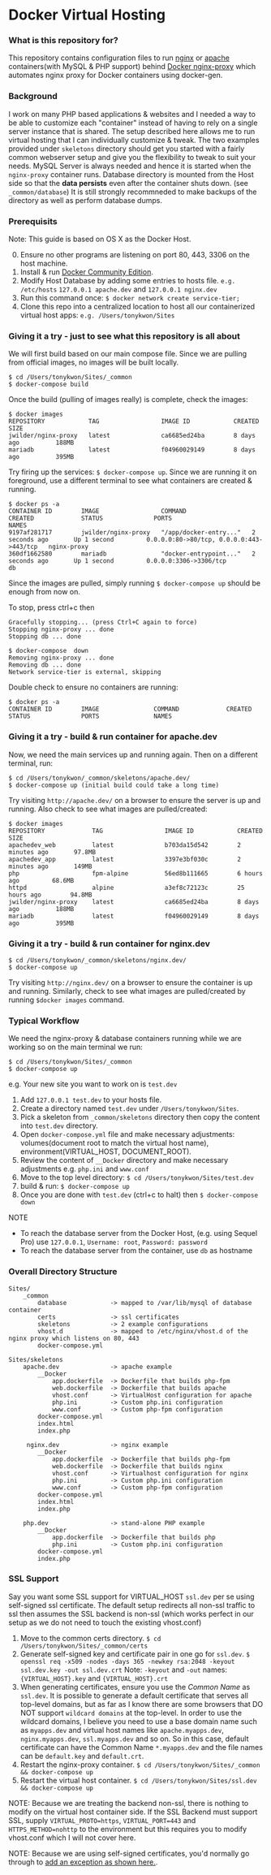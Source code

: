 # Docker Virtual Hosting #

### What is this repository for? ###

This repository contains configuration files to run [nginx](https://hub.docker.com/_/nginx/) or [apache](https://hub.docker.com/_/httpd/) containers(with MySQL & PHP support) behind [Docker nginx-proxy](https://github.com/jwilder/nginx-proxy) which automates nginx proxy for Docker containers using docker-gen.

### Background ###

I work on many PHP based applications & websites and I needed a way to be able to customize each "container" instead of having to rely on a single server instance that is shared. The setup described here allows me to run virtual hosting that I can individually customize & tweak. The two examples provided under `skeletons` directory should get you started with a fairly common webserver setup and give you the flexibility to tweak to suit your needs. MySQL Server is always needed and hence it is started when the `nginx-proxy` container runs. Database directory is mounted from the Host side so that the **data persists** even after the container shuts down. (see `_common/database`) It is still strongly recommneded to make backups of the directory as well as perform database dumps.

### Prerequisits ###

Note: This guide is based on OS X as the Docker Host.

0. Ensure no other programs are listening on port 80, 443, 3306 on the host machine.
1. Install & run [Docker Community Edition](https://store.docker.com/search?type=edition&offering=community).
2. Modify Host Database by adding some entries to hosts file. `e.g. /etc/hosts`
`127.0.0.1 apache.dev` and `127.0.0.1 nginx.dev`
3. Run this command once: `$ docker network create service-tier;`
4. Clone this repo into a centralized location to host all our containerized virtual host apps: `e.g. /Users/tonykwon/Sites`

### Giving it a try - just to see what this repository is all about ###

We will first build based on our main compose file. Since we are pulling from official images, no images will be built locally.
```
$ cd /Users/tonykwon/Sites/_common
$ docker-compose build
```

Once the build (pulling of images really) is complete, check the images:
```
$ docker images
REPOSITORY            TAG                 IMAGE ID            CREATED             SIZE
jwilder/nginx-proxy   latest              ca6685ed24ba        8 days ago          188MB
mariadb               latest              f04960029149        8 days ago          395MB
```

Try firing up the services: `$ docker-compose up`. Since we are running it on foreground, use a different terminal to see what containers are created & running.
```
$ docker ps -a
CONTAINER ID        IMAGE                 COMMAND                  CREATED             STATUS              PORTS                                      NAMES
9197af281717        jwilder/nginx-proxy   "/app/docker-entry..."   2 seconds ago       Up 1 second         0.0.0.0:80->80/tcp, 0.0.0.0:443->443/tcp   nginx-proxy
360df1662580        mariadb               "docker-entrypoint..."   2 seconds ago       Up 1 second         0.0.0.0:3306->3306/tcp                     db
```

Since the images are pulled, simply running `$ docker-compose up` should be enough from now on.

To stop, press ctrl+c then
```
Gracefully stopping... (press Ctrl+C again to force)
Stopping nginx-proxy ... done
Stopping db ... done

$ docker-compose  down
Removing nginx-proxy ... done
Removing db ... done
Network service-tier is external, skipping
```

Double check to ensure no containers are running:
```
$ docker ps -a
CONTAINER ID        IMAGE               COMMAND             CREATED             STATUS              PORTS               NAMES
```

### Giving it a try - build & run container for apache.dev ###

Now, we need the main services up and running again. Then on a different terminal, run:
```
$ cd /Users/tonykwon/_common/skeletons/apache.dev/
$ docker-compose up (initial build could take a long time)
```

Try visiting `http://apache.dev/` on a browser to ensure the server is up and running. Also check to see what images are pulled/created:
```
$ docker images
REPOSITORY             TAG                 IMAGE ID            CREATED             SIZE
apachedev_web          latest              b703da15d542        2 minutes ago       97.8MB
apachedev_app          latest              3397e3bf030c        2 minutes ago       149MB
php                    fpm-alpine          56ed8b111665        6 hours ago         68.6MB
httpd                  alpine              a3ef8c72123c        25 hours ago        94.8MB
jwilder/nginx-proxy    latest              ca6685ed24ba        8 days ago          188MB
mariadb                latest              f04960029149        8 days ago          395MB
```

### Giving it a try - build & run container for nginx.dev ###

```
$ cd /Users/tonykwon/_common/skeletons/nginx.dev/
$ docker-compose up
```

Try visiting `http://nginx.dev/` on a browser to ensure the container is up and running. Similarly, check to see what images are pulled/created by running `$docker images` command.

### Typical Workflow ###

We need the nginx-proxy & database containers running while we are working so on the main terminal we run:
```
$ cd /Users/tonykwon/Sites/_common
$ docker-compose up
```

e.g. Your new site you want to work on is `test.dev`

1. Add `127.0.0.1 test.dev` to your hosts file.
2. Create a directory named `test.dev` under `/Users/tonykwon/Sites`.
3. Pick a skeleton from `_common/skeletons` directory then copy the content into `test.dev` directory.
4. Open `docker-compose.yml` file and make necessary adjustments: volumes(document root to match the virtual host name), environment(VIRTUAL_HOST, DOCUMENT_ROOT).
5. Review the content of `__Docker` directory and make necessary adjustments e.g. `php.ini` and `www.conf`
6. Move to the top level directory: `$ cd /Users/tonykwon/Sites/test.dev`
7. build & run: `$ docker-compose up`
8. Once you are done with `test.dev` (ctrl+c to halt) then `$ docker-compose down`

NOTE
+ To reach the database server from the Docker Host, (e.g. using Sequel Pro) use `127.0.0.1`, `Username: root`, `Password: password`
+ To reach the database server from the container, use `db` as hostname

### Overall Directory Structure ###
```
Sites/
    _common
        database            -> mapped to /var/lib/mysql of database container
        certs               -> ssl certificates
        skeletons           -> 2 example configurations
        vhost.d             -> mapped to /etc/nginx/vhost.d of the nginx proxy which listens on 80, 443
        docker-compose.yml
```

```
Sites/skeletons
    apache.dev              -> apache example
        __Docker
            app.dockerfile  -> Dockerfile that builds php-fpm
            web.dockerfile  -> Dockerfile that builds apache
            vhost.conf      -> VirtualHost configuration for apache
            php.ini         -> Custom php.ini configuration
            www.conf        -> Custom php-fpm configuration
        docker-compose.yml
        index.html
        index.php

     nginx.dev              -> nginx example
        __Docker
            app.dockerfile  -> Dockerfile that builds php-fpm
            web.dockerfile  -> Dockerfile that builds nginx
            vhost.conf      -> Virtualhost configuration for nginx
            php.ini         -> Custom php.ini configuration
            www.conf        -> Custom php-fpm configuration
        docker-compose.yml
        index.html
        index.php

    php.dev                 -> stand-alone PHP example
        __Docker
            app.dockerfile  -> Dockerfile that builds php
            php.ini         -> Custom php.ini configuration
        docker-compose.yml
        index.php
```

### SSL Support ###

Say you want some SSL support for VIRTUAL_HOST `ssl.dev` per se using self-signed ssl certificate. The default setup redirects all non-ssl traffic to ssl then assumes the SSL backend is non-ssl (which works perfect in our setup as we do not need to touch the existing vhost.conf)

1. Move to the common certs directory. `$ cd /Users/tonykwon/Sites/_common/certs`
2. Generate self-signed key and certificate pair in one go for `ssl.dev`. `$ openssl req -x509 -nodes -days 365 -newkey rsa:2048 -keyout ssl.dev.key -out ssl.dev.crt` Note: `-keyout` and `-out` names: `{VIRTUAL_HOST}.key` and `{VIRTUAL_HOST}.crt`
3. When generating certificates, ensure you use the *Common Name* as `ssl.dev`. It is possible to generate a default certificate that serves all top-level domains, but as far as I know there are some browsers that DO NOT support `wildcard domains` at the top-level. In order to use the wildcard domains, I believe you need to use a base domain name such as `myapps.dev` and virtual host names like `apache.myapps.dev`, `nginx.myapps.dev`, `ssl.myapps.dev` and so on. So in this case, default certificate can have the Common Name `*.myapps.dev` and the file names can be `default.key` and `default.crt`.
4. Restart the nginx-proxy container. `$ cd /Users/tonykwon/Sites/_common && docker-compose up`
5. Restart the virtual host container. `$ cd /Users/tonykwon/Sites/ssl.dev && docker-compose up`

NOTE: Because we are treating the backend non-ssl, there is nothing to modify on the virtual host container side. If the SSL Backend must support SSL, supply `VIRTUAL_PROTO=https`, `VIRTUAL_PORT=443` and `HTTPS_METHOD=nohttp` to the environment but this requires you to modify vhost.conf which I will not cover here.

NOTE: Because we are using self-signed certificates, you'd normally go through to [add an exception as shown here.](https://s0.cyberciti.org/images/faq/2013/11/self-signed-certificate-warning.png).